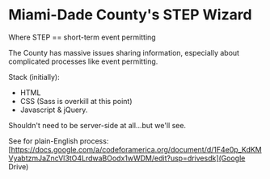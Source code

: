 Miami-Dade County's STEP Wizard
===============================

Where STEP == short-term event permitting

The County has massive issues sharing information, especially about complicated processes like event permitting. 

Stack (initially): 
- HTML
- CSS (Sass is overkill at this point)
- Javascript & jQuery. 

Shouldn't need to be server-side at all...but we'll see. 

See for plain-English process: [https://docs.google.com/a/codeforamerica.org/document/d/1F4e0p_KdKMVyabtzmJaZncVl3tO4LrdwaBOodx1wWDM/edit?usp=drivesdk](Google Drive)